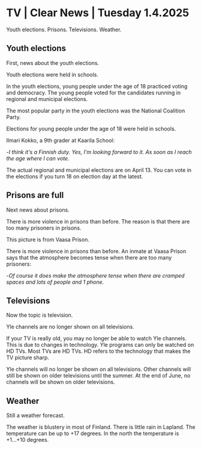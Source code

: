 # TV \| Clear News \| Tuesday 1.4.2025

Youth elections. Prisons. Televisions. Weather.

## Youth elections

First, news about the youth elections.

Youth elections were held in schools.

In the youth elections, young people under the age of 18 practiced voting and democracy. The young people voted for the candidates running in regional and municipal elections.

The most popular party in the youth elections was the National Coalition Party.

Elections for young people under the age of 18 were held in schools.

Ilmari Kokko, a 9th grader at Kaarila School:

\-*I think it's a Finnish duty. Yes, I'm looking forward to it. As soon as I reach the age where I can vote.*

The actual regional and municipal elections are on April 13. You can vote in the elections if you turn 18 on election day at the latest.

## Prisons are full

Next news about prisons.

There is more violence in prisons than before. The reason is that there are too many prisoners in prisons.

This picture is from Vaasa Prison.

There is more violence in prisons than before. An inmate at Vaasa Prison says that the atmosphere becomes tense when there are too many prisoners:

\-*Of course it does make the atmosphere tense when there are cramped spaces and lots of people and 1 phone*.

## Televisions

Now the topic is television.

Yle channels are no longer shown on all televisions.

If your TV is really old, you may no longer be able to watch Yle channels. This is due to changes in technology. Yle programs can only be watched on HD TVs. Most TVs are HD TVs. HD refers to the technology that makes the TV picture sharp.

Yle channels will no longer be shown on all televisions. Other channels will still be shown on older televisions until the summer. At the end of June, no channels will be shown on older televisions.

## Weather

Still a weather forecast.

The weather is blustery in most of Finland. There is little rain in Lapland. The temperature can be up to +17 degrees. In the north the temperature is +1\...+10 degrees.

